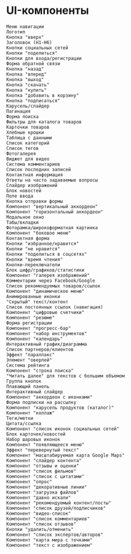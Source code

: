 # UI-компоненты

    Меню навигации
    Логотип
    Кнопка "вверх"
    Заголовок (H1-H6)
    Кнопки социальных сетей
    Кнопки "поделиться"
    Кнопки для входа/регистрации
    Форма обратной связи
    Кнопка "назад"
    Кнопка "вперед"
    Кнопка "выход"
    Кнопка "скачать"
    Кнопка "купить"
    Кнопка "добавить в корзину"
    Кнопка "подписаться"
    Карусель/слайдер
    Пагинация
    Форма поиска
    Фильтры для каталога товаров
    Карточки товаров
    Хлебные крошки
    Таблица с данными
    Список категорий
    Список тегов
    Фотогалерея
    Виджет для видео
    Система комментариев
    Список последних записей
    Контактная информация
    Ответы на часто задаваемые вопросы
    Слайдер изображений
    Блок новостей
    Поле ввода
    Кнопка отправки формы
    Компонент "вертикальный аккордеон"
    Компонент "горизонтальный аккордеон"
    Модальное окно
    Табы/вкладки
    Фоторамка/широкоформатная картинка
    Компонент "боковое меню"
    Контактная форма
    Кнопки "избранное/нравится"
    Кнопки "не нравится"
    Кнопки "поделиться в соцсетях"
    Кнопки "время чтения"
    Кнопки-переключатели
    Блок цифр/графиков/статистики
    Компонент "галерея изображений"
    Комментарии через Facebook/Google
    Список рекомендуемых товаров/ссылок
    Компонент "динамическое меню"
    Анимированные иконки
    "Скрытый" текст/контент
    Список постоянных ссылок (навигация)
    Компонент "цифровые счетчики"
    Компонент "резюме"
    Форма регистрации
    Компонент "прогресс-бар"
    Компонент "набор инструментов"
    Компонент "календарь"
    Интерактивный график/диаграмма
    Список партнеров/клиентов
    Эффект "параллакс"
    Элемент "оверлей"
    Система рейтинга
    Компонент "строка поиска"
    "Читать далее" для текстов с большим объемом
    Группа кнопок
    Плавающий панель
    Интерактивный слайдер
    Компонент "аккордеон с иконками"
    Форма подписки на рассылку
    Компонент "карусель продуктов (каталог)"
    Компонент "коллаж"
    Теги/метки
    Цитата/ссылка
    Компонент "список иконок социальных сетей"
    Блок карточек/новостей
    Набор шаровых иконок
    Компонент "появляющееся меню"
    Эффект "перевернутый текст"
    Компонент "масштабируемая карта Google Maps"
    Компонент "слайдер контента"
    Компонент "отзывы и оценки"
    Компонент "список фильмов"
    Компонент "список с цитатами"
    Компонент "опрос"
    Компонент "декоративные линии"
    Компонент "загрузка файлов"
    Компонент "давно искали"
    Компонент "рекомендуемый контент/посты"
    Компонент "список друзей/подписчиков"
    Компонент "видео-список"
    Компонент "список комментариев"
    Компонент "список отзывов"
    Кнопки "удалить/отменить"
    Компонент "список экспертов/авторов"
    Компонент "карта мира с точками"
    Компонент "текст с изображением"

